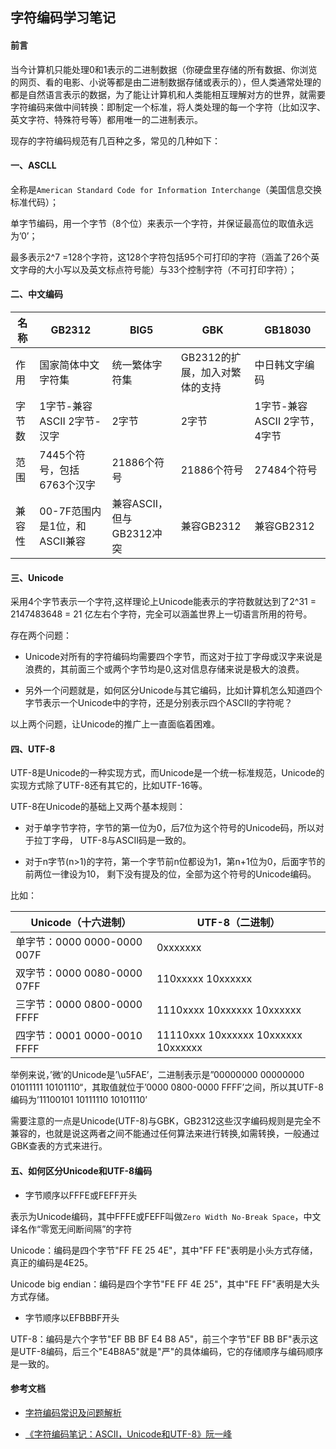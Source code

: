 ## 字符编码学习笔记

#### 前言

当今计算机只能处理0和1表示的二进制数据（你硬盘里存储的所有数据、你浏览的网页、看的电影、小说等都是由二进制数据存储或表示的），但人类通常处理的都是自然语言表示的数据，为了能让计算机和人类能相互理解对方的世界，就需要字符编码来做中间转换：即制定一个标准，将人类处理的每一个字符（比如汉字、英文字符、特殊符号等）都用唯一的二进制表示。

现存的字符编码规范有几百种之多，常见的几种如下：

#### 一、ASCLL

全称是`American Standard Code for Information Interchange`（美国信息交换标准代码）；

单字节编码，用一个字节（8个位）来表示一个字符，并保证最高位的取值永远为’0’；

最多表示2^7 =128个字符，这128个字符包括95个可打印的字符（涵盖了26个英文字母的大小写以及英文标点符号能）与33个控制字符（不可打印字符）；

#### 二、中文编码

名称  |         GB2312            |         BIG5           |           GBK           | GB18030
------------ | ------------------ | ------------- | ------------ | ------------
作用  | 国家简体中文字符集           | 统一繁体字符集           |GB2312的扩展，加入对繁体的支持| 中日韩文字编码
字节数| 1字节-兼容ASCII 2字节-汉字   |      2字节             |          2字节            | 1字节-兼容ASCII 2字节，4字节
范围  | 7445个符号，包括6763个汉字   |         21886个符号     |         21886个符号       | 27484个符号
兼容性| 00-7F范围内是1位，和ASCII兼容 | 兼容ASCII，但与GB2312冲突|         兼容GB2312       | 兼容GB2312

#### 三、Unicode

采用4个字节表示一个字符,这样理论上Unicode能表示的字符数就达到了2^31 = 2147483648 = 21 亿左右个字符，完全可以涵盖世界上一切语言所用的符号。

存在两个问题：

* Unicode对所有的字符编码均需要四个字节，而这对于拉丁字母或汉字来说是浪费的，其前面三个或两个字节均是0,这对信息存储来说是极大的浪费。

* 另外一个问题就是，如何区分Unicode与其它编码，比如计算机怎么知道四个字节表示一个Unicode中的字符，还是分别表示四个ASCII的字符呢？

以上两个问题，让Unicode的推广上一直面临着困难。

#### 四、UTF-8

UTF-8是Unicode的一种实现方式，而Unicode是一个统一标准规范，Unicode的实现方式除了UTF-8还有其它的，比如UTF-16等。

UTF-8在Unicode的基础上又两个基本规则：

* 对于单字节字符，字节的第一位为0，后7位为这个符号的Unicode码，所以对于拉丁字母，
UTF-8与ASCII码是一致的。

* 对于n字节(n>1)的字符，第一个字节前n位都设为1，第n+1位为0，后面字节的前两位一律设为10，
剩下没有提及的位，全部为这个符号的Unicode编码。

比如：

Unicode（十六进制） | UTF-8（二进制）
------------ | ------------- 
单字节：0000 0000-0000 007F | 0xxxxxxx
双字节：0000 0080-0000 07FF | 110xxxxx 10xxxxxx
三字节：0000 0800-0000 FFFF | 1110xxxx 10xxxxxx 10xxxxxx
四字节：0001 0000-0010 FFFF | 11110xxx 10xxxxxx 10xxxxxx 10xxxxxx

举例来说，’微’的Unicode是’\u5FAE’，二进制表示是”00000000 00000000 01011111 10101110“，其取值就位于’0000 0800-0000 FFFF’之间，所以其UTF-8编码为’11100101 10111110 10101110’ 


需要注意的一点是Unicode(UTF-8)与GBK，GB2312这些汉字编码规则是完全不兼容的，也就是说这两者之间不能通过任何算法来进行转换,如需转换，一般通过GBK查表的方式来进行。

#### 五、如何区分Unicode和UTF-8编码

* 字节顺序以FFFE或FEFF开头

表示为Unicode编码，其中FFFE或FEFF叫做`Zero Width No-Break Space`，中文译名作“零宽无间断间隔”的字符

Unicode：编码是四个字节"FF FE 25 4E"，其中"FF FE"表明是小头方式存储，真正的编码是4E25。

Unicode big endian：编码是四个字节"FE FF 4E 25"，其中"FE FF"表明是大头方式存储。

* 字节顺序以EFBBBF开头

UTF-8：编码是六个字节"EF BB BF E4 B8 A5"，前三个字节"EF BB BF"表示这是UTF-8编码，后三个"E4B8A5"就是"严"的具体编码，它的存储顺序与编码顺序是一致的。


#### 参考文档

* [字符编码常识及问题解析](http://sharecore.net/blog/2014/08/10/zi-fu-bian-ma-chang-shi-ji-wen-ti-jie-xi/#rd?sukey=601c156da1897ae0f2fb74410ce75d7f6cd8e7046dfaf139b527689b1fdf5e1d4ccd7c1d10c93db525ddb6359874aec3)

* [《字符编码笔记：ASCII，Unicode和UTF-8》阮一峰](http://www.ruanyifeng.com/blog/2007/10/ascii_unicode_and_utf-8.html)
